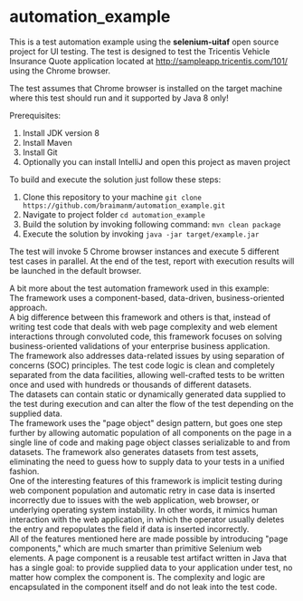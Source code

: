# automation_example
This is a test automation example using the **selenium-uitaf** open source project for UI testing. The test is designed to test the Tricentis Vehicle Insurance Quote application located at http://sampleapp.tricentis.com/101/ using the Chrome browser. 

The test assumes that Chrome browser is installed on the target machine where this test should run and it supported by Java 8 only!

Prerequisites:
1) Install JDK version 8
2) Install Maven
3) Install Git
4) Optionally you can install IntelliJ and open this project as maven project

To build and execute the solution just follow these steps:
1)	Clone this repository to your machine `git clone https://github.com/braimanm/automation_example.git`
2)	Navigate to project folder `cd automation_example`
3)	Build the solution by invoking following command:  `mvn clean package`
4)	Execute the solution by invoking `java -jar target/example.jar`

The test will invoke 5 Chrome browser instances and execute 5 different test cases in parallel.
At the end of the test, report with execution results will be launched in the default browser.

A bit more about the test automation framework used in this example:<br>
The framework uses a component-based, data-driven, business-oriented approach.<br>
A big difference between this framework and others is that, instead of writing test code that deals with web page complexity and web element interactions through convoluted code, this framework focuses on solving business-oriented validations of your enterprise business application.<br>
The framework also addresses data-related issues by using separation of concerns (SOC) principles. The test code logic is clean and completely separated from the data facilities, allowing well-crafted tests to be written once and used with hundreds or thousands of different datasets.<br>
The datasets can contain static or dynamically generated data supplied to the test during execution and can alter the flow of the test depending on the supplied data.<br>
The framework uses the "page object" design pattern, but goes one step further by allowing automatic population of all components on the page in a single line of code and making page object classes serializable to and from datasets. The framework also generates datasets from test assets, eliminating the need to guess how to supply data to your tests in a unified fashion.<br>
One of the interesting features of this framework is implicit testing during web component population and automatic retry in case data is inserted incorrectly due to issues with the web application, web browser, or underlying operating system instability. In other words, it mimics human interaction with the web application, in which the operator usually deletes the entry and repopulates the field if data is inserted incorrectly.<br>
All of the features mentioned here are made possible by introducing "page components," which are much smarter than primitive Selenium web elements. A page component is a reusable test artifact written in Java that has a single goal: to provide supplied data to your application under test, no matter how complex the component is. The complexity and logic are encapsulated in the component itself and do not leak into the test code.
